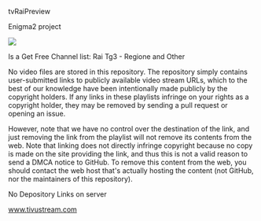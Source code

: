tvRaiPreview

Enigma2 project


<img src="https://github.com/Belfagor2005/tvRaiPreview/blob/main/usr/lib/enigma2/python/Plugins/Extensions/tvRaiPreview/logo.png">


Is a Get Free Channel list: Rai Tg3 - Regione and Other



No video files are stored in this repository. The repository simply contains user-submitted links to publicly available video stream URLs, which to the best of our knowledge have been intentionally made publicly by the copyright holders. If any links in these playlists infringe on your rights as a copyright holder, they may be removed by sending a pull request or opening an issue.

However, note that we have no control over the destination of the link, and just removing the link from the playlist will not remove its contents from the web. Note that linking does not directly infringe copyright because no copy is made on the site providing the link, and thus this is not a valid reason to send a DMCA notice to GitHub. To remove this content from the web, you should contact the web host that's actually hosting the content (not GitHub, nor the maintainers of this repository).

No Depository Links on server

www.tivustream.com
